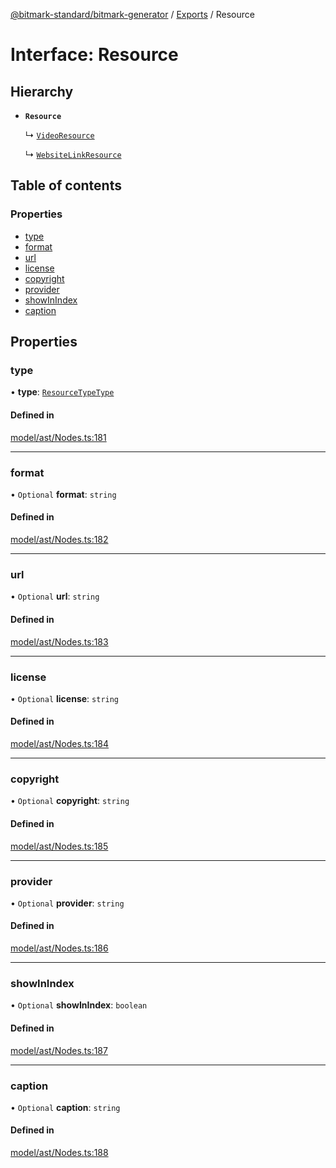 [@bitmark-standard/bitmark-generator](../API.md) / [Exports](../modules.md) / Resource

# Interface: Resource

## Hierarchy

- **`Resource`**

  ↳ [`VideoResource`](VideoResource.md)

  ↳ [`WebsiteLinkResource`](WebsiteLinkResource.md)

## Table of contents

### Properties

- [type](Resource.md#type)
- [format](Resource.md#format)
- [url](Resource.md#url)
- [license](Resource.md#license)
- [copyright](Resource.md#copyright)
- [provider](Resource.md#provider)
- [showInIndex](Resource.md#showInIndex)
- [caption](Resource.md#caption)

## Properties

### type

• **type**: [`ResourceTypeType`](../modules.md#ResourceTypeType)

#### Defined in

[model/ast/Nodes.ts:181](https://github.com/getMoreBrain/bitmark-generator/blob/de39d9c/src/model/ast/Nodes.ts#L181)

___

### format

• `Optional` **format**: `string`

#### Defined in

[model/ast/Nodes.ts:182](https://github.com/getMoreBrain/bitmark-generator/blob/de39d9c/src/model/ast/Nodes.ts#L182)

___

### url

• `Optional` **url**: `string`

#### Defined in

[model/ast/Nodes.ts:183](https://github.com/getMoreBrain/bitmark-generator/blob/de39d9c/src/model/ast/Nodes.ts#L183)

___

### license

• `Optional` **license**: `string`

#### Defined in

[model/ast/Nodes.ts:184](https://github.com/getMoreBrain/bitmark-generator/blob/de39d9c/src/model/ast/Nodes.ts#L184)

___

### copyright

• `Optional` **copyright**: `string`

#### Defined in

[model/ast/Nodes.ts:185](https://github.com/getMoreBrain/bitmark-generator/blob/de39d9c/src/model/ast/Nodes.ts#L185)

___

### provider

• `Optional` **provider**: `string`

#### Defined in

[model/ast/Nodes.ts:186](https://github.com/getMoreBrain/bitmark-generator/blob/de39d9c/src/model/ast/Nodes.ts#L186)

___

### showInIndex

• `Optional` **showInIndex**: `boolean`

#### Defined in

[model/ast/Nodes.ts:187](https://github.com/getMoreBrain/bitmark-generator/blob/de39d9c/src/model/ast/Nodes.ts#L187)

___

### caption

• `Optional` **caption**: `string`

#### Defined in

[model/ast/Nodes.ts:188](https://github.com/getMoreBrain/bitmark-generator/blob/de39d9c/src/model/ast/Nodes.ts#L188)
